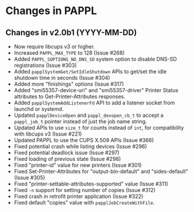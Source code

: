Changes in PAPPL
================


Changes in v2.0b1 (YYYY-MM-DD)
------------------------------

- Now require libcups v3 or higher.
- Increased `PAPPL_MAX_TYPE` to 128 (Issue #268)
- Added `PAPPL_SOPTIONS_NO_DNS_SD` system option to disable DNS-SD registrations
  (Issue #303)
- Added `papplSystemGet/SetIdleShutdown` APIs to get/set the idle shutdown
  time in seconds (Issue #304)
- Added more "finishings" options (Issue #317)
- Added "smi55357-device-uri" and "smi55357-driver" Printer Status attributes
  to Get-Printer-Attributes responses.
- Added `papplSystemAddListenerFd` API to add a listener socket from launchd or
  systemd.
- Updated `papplDeviceOpen` and `pappl_devopen_cb_t` to accept a `pappl_job_t`
  pointer instead of just the job name string.
- Updated APIs to use `size_t` for counts instead of `int`, for compatibility
  with libcups v3 (Issue #221)
- Updated PAPPL to use the CUPS X.509 APIs (Issue #366)
- Fixed potential crash while listing devices (Issue #296)
- Fixed potential deadlock issue (Issue #297)
- Fixed loading of previous state (Issue #298)
- Fixed "printer-id" value for new printers (Issue #301)
- Fixed Set-Printer-Attributes for "output-bin-default" and "sides-default"
  (Issue #305)
- Fixed "printer-settable-attributes-supported" value (Issue #311)
- Fixed `-n` support for setting number of copies (Issue #312)
- Fixed crash in retrofit printer application (Issue #322)
- Fixed default "copies" value with `papplJobCreateWithFile`.
